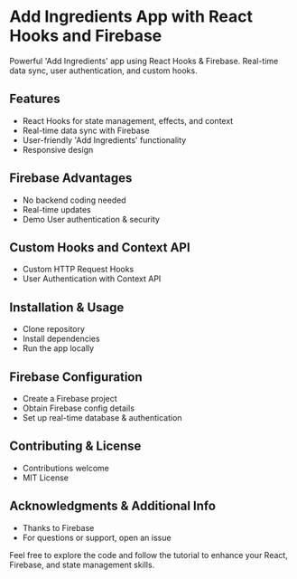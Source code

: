 # Add Ingredients App with React Hooks and Firebase

Powerful 'Add Ingredients' app using React Hooks & Firebase. Real-time data sync, user authentication, and custom hooks.

## Features

- React Hooks for state management, effects, and context
- Real-time data sync with Firebase
- User-friendly 'Add Ingredients' functionality
- Responsive design

## Firebase Advantages

- No backend coding needed
- Real-time updates
- Demo User authentication & security

## Custom Hooks and Context API

- Custom HTTP Request Hooks
- User Authentication with Context API

## Installation & Usage

- Clone repository
- Install dependencies
- Run the app locally

## Firebase Configuration

- Create a Firebase project
- Obtain Firebase config details
- Set up real-time database & authentication

## Contributing & License

- Contributions welcome
- MIT License

## Acknowledgments & Additional Info

- Thanks to Firebase
- For questions or support, open an issue

Feel free to explore the code and follow the tutorial to enhance your React, Firebase, and state management skills.

